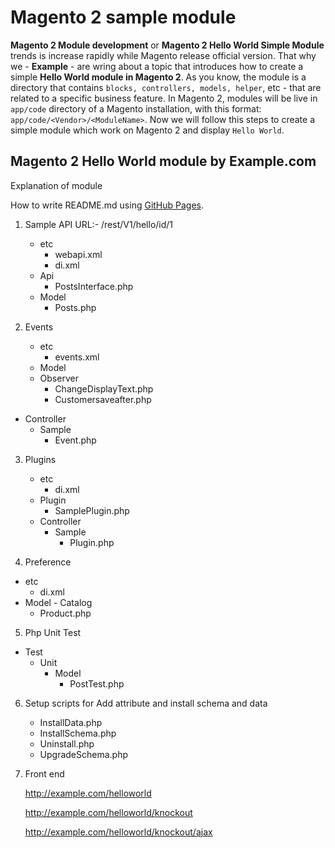 # Magento 2 sample module

**Magento 2 Module development** or **Magento 2 Hello World Simple Module** trends is increase rapidly while Magento release official version. That why we - **Example** - are wring about a topic that introduces how to create a simple **Hello World module in Magento 2**.
As you know, the module is a  directory that contains `blocks, controllers, models, helper`, etc - that are related to a specific business feature. In Magento 2, modules will be live in `app/code` directory of a Magento installation, with this format: `app/code/<Vendor>/<ModuleName>`. Now we will follow this steps to create a simple module which work on Magento 2 and display `Hello World`.



## Magento 2 Hello World module by Example.com

Explanation of module

How to write README.md using [GitHub Pages](https://help.github.com/articles/basic-writing-and-formatting-syntax/).


1. Sample API
   URL:- /rest/V1/hello/id/1
   - etc
     - webapi.xml
     - di.xml
   - Api
     - PostsInterface.php
   - Model
     - Posts.php

2. Events
   - etc
     - events.xml
   - Model
    - Observer
      - ChangeDisplayText.php
      - Customersaveafter.php
  - Controller
    - Sample
      - Event.php

3. Plugins
    - etc
      - di.xml
    - Plugin
      - SamplePlugin.php
    - Controller
      - Sample
        - Plugin.php

4. Preference
  - etc
    - di.xml
   - Model
    - Catalog
      - Product.php

5. Php Unit Test
  - Test
    - Unit
      - Model
        - PostTest.php

6. Setup scripts for Add attribute and install schema and data
   - InstallData.php
   - InstallSchema.php
   - Uninstall.php
   - UpgradeSchema.php

7. Front end

   http://example.com/helloworld

   http://example.com/helloworld/knockout

   http://example.com/helloworld/knockout/ajax

